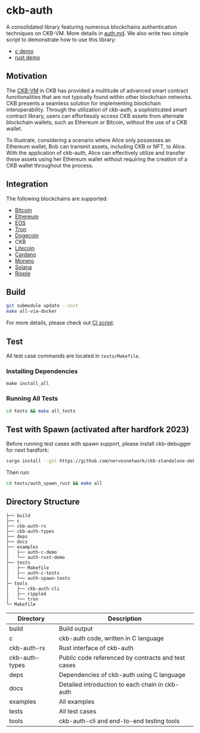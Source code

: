 # ckb-auth
A consolidated library featuring numerous blockchains authentication techniques
on CKB-VM. More details in [auth.md](./docs/auth.md). 
We also write two simple script to demonstrate how to use this library:
* [c demo](./examples/auth-c-demo/auth_demo.c)
* [rust demo](./examples/auth-rust-demo/contracts/auth-rust-demo/src/entry.rs)


## Motivation
The [CKB-VM](https://github.com/nervosnetwork/ckb-vm) in CKB has provided a
multitude of advanced smart contract functionalities that are not typically
found within other blockchain networks. CKB presents a seamless solution for
implementing blockchain interoperability. Through the utilization of ckb-auth, a
sophisticated smart contract library, users can effortlessly access CKB assets
from alternate blockchain wallets, such as Ethereum or Bitcoin, without the use
of a CKB wallet. 

To illustrate, considering a scenario where Alice only possesses an Ethereum
wallet, Bob can transmit assets, including CKB or NFT, to Alice. With the
application of ckb-auth, Alice can effectively utilize and transfer these assets
using her Ethereum wallet without requiring the creation of a CKB wallet
throughout the process.

## Integration
The following blockchains are supported:

* [Bitcoin](./docs/bitcoin.md)
* [Ethereum](./docs/ethereum.md)
* [EOS](./docs/eos.md)
* [Tron](./docs/tron.md)
* [Dogecoin](./docs/dogecoin.md)
* CKB
* [Litecoin](./docs/litecoin.md)
* [Cardano](./docs/cardano.md)
* [Monero](./docs/monero.md)
* [Solana](./docs/solana.md)
* [Ripple](./docs/XRP.md)

## Build

``` bash
git submodule update --init
make all-via-docker
```
For more details, please check out [CI script](./.github/workflows/rust.yml).

## Test

All test case commands are located in `tests/Makefile`.

### Installing Dependencies

```shell
make install_all
```

### Running All Tests
```bash
cd tests && make all_tests
```

## Test with Spawn (activated after hardfork 2023)
Before running test cases with spawn support, please install ckb-debugger for next hardfork:
```bash
cargo install --git https://github.com/nervosnetwork/ckb-standalone-debugger ckb-debugger
```
Then run:

```bash
cd tests/auth_spawn_rust && make all
```

## Directory Structure

```
├── build
├── c
├── ckb-auth-rs
├── ckb-auth-types
├── deps
├── docs
├── examples
│   ├── auth-c-demo
│   └── auth-rust-demo
├── tests
│   ├── Makefile
│   ├── auth-c-tests
│   └── auth-spawn-tests
├─ tools
│   ├── ckb-auth-cli
│   ├── rippled
│   └── tron
└─ Makefile
```

| Directory         | Description                               |
| ----------------- | ----------------------------------------- |
| build             | Build output                              |
| c                 | ckb-auth code, written in C language      |
| ckb-auth-rs       | Rust interface of ckb-auth                |
| ckb-auth-types    | Public code referenced by contracts and test cases |
| deps              | Dependencies of ckb-auth using C language |
| docs              | Detailed introduction to each chain in ckb-auth |
| examples          | All examples                              |
| tests             | All test cases                            |
| tools             | ckb-auth-cli and end-to-end testing tools |

